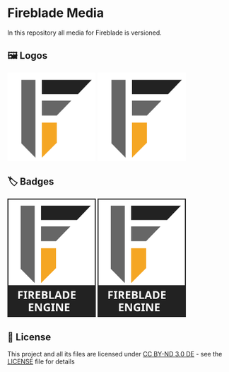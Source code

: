 # Fireblade Media

In this repository all media for Fireblade is versioned.

## 🖼️ Logos

<img src="media/Logo.svg" width="200px"/> <img src="media/Logo.svg" width="200px" style="background-color: #000"/>

## 🏷️ Badges

<img src="media/Badge.svg" width="200px"/> <img src="media/Badge.svg" width="200px" style="background-color: #000"/>

## 🔏 License

This project and all its files are licensed under [CC BY-ND 3.0 DE](https://creativecommons.org/licenses/by-nd/3.0/de/) - see the [LICENSE](LICENSE) file for details